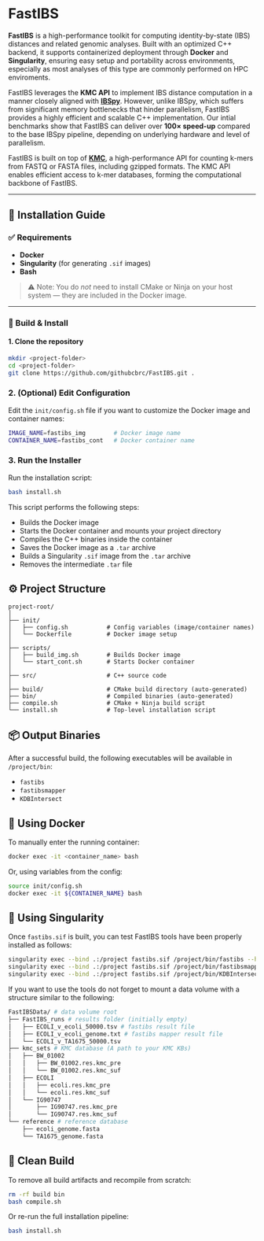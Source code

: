 # FastIBS

**FastIBS** is a high-performance toolkit for computing identity-by-state (IBS) distances and related genomic analyses. Built with an optimized C++ backend, it supports containerized deployment through **Docker** and **Singularity**, ensuring easy setup and portability across environments, especially as most analyses of this type are commonly performed on HPC enviroments.

FastIBS leverages the **KMC API** to implement IBS distance computation in a manner closely aligned with [**IBSpy**](https://github.com/Uauy-Lab/IBSpy). However, unlike IBSpy, which suffers from significant memory bottlenecks that hinder parallelism, FastIBS provides a highly efficient and scalable C++ implementation. Our intial benchmarks show that FastIBS can deliver over **100× speed-up** compared to the base IBSpy pipeline, depending on underlying hardware and level of parallelism.

FastIBS is built on top of [**KMC**](https://github.com/refresh-bio/KMC), a high-performance API for counting k-mers from FASTQ or FASTA files, including gzipped formats. The KMC API enables efficient access to k-mer databases, forming the computational backbone of FastIBS.

---

## 🚀 Installation Guide

### ✅ Requirements

- **Docker**
- **Singularity** (for generating `.sif` images)
- **Bash**

> ⚠️ Note: You do *not* need to install CMake or Ninja on your host system — they are included in the Docker image.

---

### 🔧 Build & Install

#### 1. Clone the repository

```bash
mkdir <project-folder>
cd <project-folder>
git clone https://github.com/githubcbrc/FastIBS.git .
```

### 2. (Optional) Edit Configuration

Edit the `init/config.sh` file if you want to customize the Docker image and container names:

```bash
IMAGE_NAME=fastibs_img        # Docker image name  
CONTAINER_NAME=fastibs_cont   # Docker container name
```

### 3. Run the Installer

Run the installation script:

```bash
bash install.sh
```

This script performs the following steps:

- Builds the Docker image
- Starts the Docker container and mounts your project directory
- Compiles the C++ binaries inside the container
- Saves the Docker image as a `.tar` archive
- Builds a Singularity `.sif` image from the `.tar` archive
- Removes the intermediate `.tar` file


## ⚙️ Project Structure

```
project-root/
│
├── init/
│   ├── config.sh           # Config variables (image/container names)
│   └── Dockerfile          # Docker image setup
│
├── scripts/
│   ├── build_img.sh        # Builds Docker image
│   └── start_cont.sh       # Starts Docker container
│
├── src/                    # C++ source code
│
├── build/                  # CMake build directory (auto-generated)
├── bin/                    # Compiled binaries (auto-generated)
├── compile.sh              # CMake + Ninja build script
└── install.sh              # Top-level installation script
```



## 📦 Output Binaries

After a successful build, the following executables will be available in `/project/bin`:

- `fastibs`
- `fastibsmapper`
- `KDBIntersect`


## 🐳 Using Docker

To manually enter the running container:

```bash
docker exec -it <container_name> bash
```

Or, using variables from the config:

```bash
source init/config.sh
docker exec -it ${CONTAINER_NAME} bash
```

## 🧪 Using Singularity

Once `fastibs.sif` is built, you can test FastIBS tools have been properly installed as follows:

```bash
singularity exec --bind .:/project fastibs.sif /project/bin/fastibs --help
singularity exec --bind .:/project fastibs.sif /project/bin/fastibsmapper --help
singularity exec --bind .:/project fastibs.sif /project/bin/KDBIntersect --help
```

If you want to use the tools do not forget to mount a data volume with a structure similar to the following:

```bash
FastIBSData/ # data volume root
├── FastIBS_runs # results folder (initially empty)
│   ├── ECOLI_v_ecoli_50000.tsv # fastibs result file
│   ├── ECOLI_v_ecoli_genome.txt # fastibs mapper result file
│   └── ECOLI_v_TA1675_50000.tsv
├── kmc_sets # KMC database (A path to your KMC KBs)
│   ├── BW_01002
│   │   ├── BW_01002.res.kmc_pre
│   │   └── BW_01002.res.kmc_suf
│   ├── ECOLI
│   │   ├── ecoli.res.kmc_pre
│   │   └── ecoli.res.kmc_suf
│   └── IG90747
│       ├── IG90747.res.kmc_pre
│       └── IG90747.res.kmc_suf
└── reference # reference database
    ├── ecoli_genome.fasta
    └── TA1675_genome.fasta
```

## 🧹 Clean Build

To remove all build artifacts and recompile from scratch:

```bash
rm -rf build bin
bash compile.sh
```

Or re-run the full installation pipeline:

```bash
bash install.sh
```






